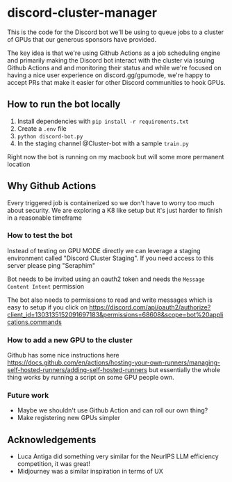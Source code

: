 # discord-cluster-manager

This is the code for the Discord bot we'll be using to queue jobs to a cluster of GPUs that our generous sponsors have provided.

The key idea is that we're using Github Actions as a job scheduling engine and primarily making the Discord bot interact with the cluster via issuing Github Actions and and monitoring their status and while we're focused on having a nice user experience on discord.gg/gpumode, we're happy to accept PRs that make it easier for other Discord communities to hook GPUs.

## How to run the bot locally

1. Install dependencies with `pip install -r requirements.txt`
2. Create a `.env` file
3. `python discord-bot.py`
4. In the staging channel @Cluster-bot with a sample `train.py`

Right now the bot is running on my macbook but will some more permanent location

## Why Github Actions

Every triggered job is containerized so we don't have to worry too much about security. We are exploring a K8 like setup but it's just harder to finish in a reasonable timeframe

### How to test the bot

Instead of testing on GPU MODE directly we can leverage a staging environment called "Discord Cluster Staging". If you need access to this server please ping "Seraphim"

Bot needs to be invited using an oauth2 token and needs the `Message Content Intent` permission

The bot also needs to permissions to read and write messages which is easy to setup if you click on https://discord.com/api/oauth2/authorize?client_id=1303135152091697183&permissions=68608&scope=bot%20applications.commands

### How to add a new GPU to the cluster

Github has some nice instructions here https://docs.github.com/en/actions/hosting-your-own-runners/managing-self-hosted-runners/adding-self-hosted-runners but essentially the whole thing works by running a script on some GPU people own.

### Future work
* Maybe we shouldn't use Github Action and can roll our own thing?
* Make registering new GPUs simpler

## Acknowledgements
* Luca Antiga did something very similar for the NeurIPS LLM efficiency competition, it was great!
* Midjourney was a similar inspiration in terms of UX